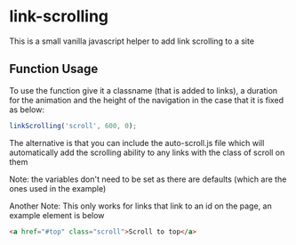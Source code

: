 # link-scrolling
This is a small vanilla javascript helper to add link scrolling to a site


## Function Usage
To use the function give it a classname (that is added to links), a duration for the animation and the height of the navigation in the case that it is fixed as below:

```javascript
linkScrolling('scroll', 600, 0);
```

The alternative is that you can include the auto-scroll.js file which will automatically add the scrolling ability to any links with the class of scroll on them

Note: the variables don't need to be set as there are defaults (which are the ones used in the example)

Another Note: This only works for links that link to an id on the page, an example element is below

```html
<a href="#top" class="scroll">Scroll to top</a>
```

